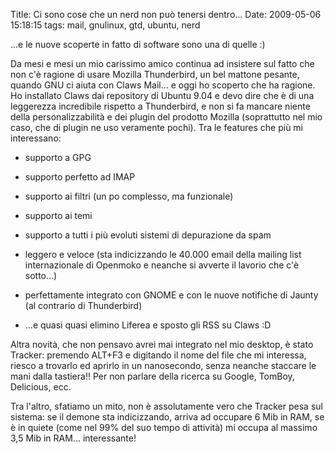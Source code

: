 Title: Ci sono cose che un nerd non può tenersi dentro...
Date:  2009-05-06 15:18:15
tags: mail, gnulinux, gtd, ubuntu, nerd

...e le nuove scoperte in fatto di software sono una di quelle :)

Da mesi e mesi un mio carissimo amico continua ad insistere sul fatto che non
c'è ragione di usare Mozilla Thunderbird, un bel mattone pesante, quando GNU
ci aiuta con Claws Mail... e oggi ho scoperto che ha ragione. Ho installato
Claws dai repository di Ubuntu 9.04 e devo dire che è di una leggerezza
incredibile rispetto a Thunderbird, e non si fa mancare niente della
personalizzabilità e dei plugin del prodotto Mozilla (soprattutto nel mio
caso, che di plugin ne uso veramente pochi). Tra le features che più mi
interessano:

  * supporto a GPG

  * supporto perfetto ad IMAP

  * supporto ai filtri (un po complesso, ma funzionale)

  * supporto ai temi

  * supporto a tutti i più evoluti sistemi di depurazione da spam

  * leggero e veloce (sta indicizzando le 40.000 email della mailing list internazionale di Openmoko e neanche si avverte il lavorio che c'è sotto...)

  * perfettamente integrato con GNOME e con le nuove notifiche di Jaunty (al contrario di Thunderbird)

  * ...e quasi quasi elimino Liferea e sposto gli RSS su Claws :D


Altra novità, che non pensavo avrei mai integrato nel mio desktop, è stato
Tracker: premendo ALT+F3 e digitando il nome del file che mi interessa, riesco
a trovarlo ed aprirlo in un nanosecondo, senza neanche staccare le mani dalla
tastiera!! Per non parlare della ricerca su Google, TomBoy, Delicious, ecc.


Tra l'altro, sfatiamo un mito, non è assolutamente vero che Tracker pesa sul
sistema: se il demone sta indicizzando, arriva ad occupare 6 Mib in RAM, se è
in quiete (come nel 99% del suo tempo di attività) mi occupa al massimo 3,5 Mib
in RAM... interessante!
